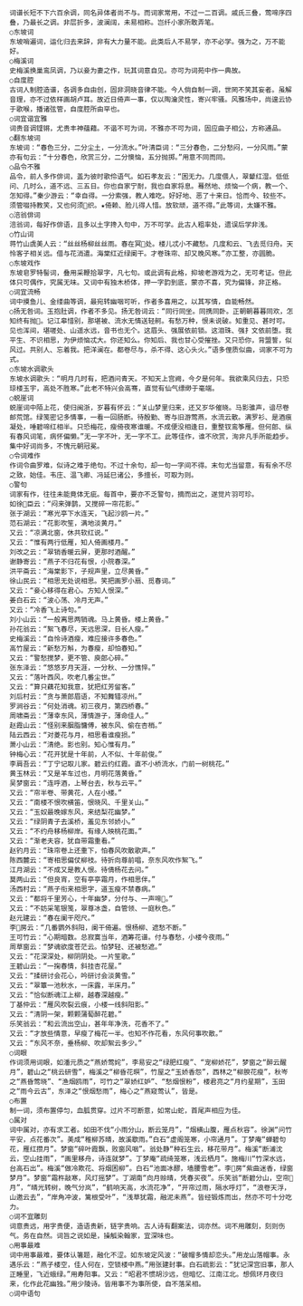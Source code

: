 <!-- { "loadSidebar": true } -->
    词谱长短不下六百余调，同名异体者尚不与。而词家常用，不过一二百调。戚氏三叠，莺啼序四叠，乃最长之调。非层折多，波澜阔，未易相称。岂纤小家所敢弄笔。
    ○东坡词
    东坡哨遍词，运化归去来辞，非有大力量不能。此类后人不易学，亦不必学。强为之，万不能好。
    ○梅溪词
    史梅溪换巢鸾凤调，乃以妾为妻之作，玩其词意自见。亦可为词苑中作一典故。
    ○自度腔
    古词人制腔造谱，各调多自由创，固非洞晓音律不能。今人倘自制一调，世罔不笑其妄者。虽解音理，亦不过依样画胡卢耳。故近日倚声一事，仅以陶瀹灵性，寄兴牢骚。风雅场中，尚遑云协于歌喉，播诸弦管，自度腔所由罕也。
    ○词宜谐宜雅
    词贵音调铿锵，尤贵丰神蕴藉。不谐不可为词，不雅亦不可为词，固应曲子相公，方称通品。
    ○翻东坡词
    东坡词：“春色三分，二分尘土，一分流水。”叶清臣词：“三分春色，二分愁闷，一分风雨。”蒙亦有句云：“十分春色，欣赏三分，二分懊恼，五分抛掷。”用意不同而同。
    ○品令不雅
    品令，前人多作俳词，盖为彼时歌伶语气。如石孝友云：“困无力。几度偎人，翠颦红湿。低低问、几时么，道不远、三五日。你也自家宁耐，我也自家将息。蓦然地、烦恼一个病，教一个、怎知得。”秦少游云：“幸自得。一分索强，教人难吃。好好地、恶了十来日。恰而今、较些不。须管啜持教笑，又也何须织。★倚赖、脸儿得人惜。放软顽，道不得。”此等词，太嫌不雅。
    ○涪翁俳词
    涪翁词，每好作俳语，且多以土字搀入句中，万不可学。此古人粗率处，遗误后学非浅。
    ○竹山词
    蒋竹山虞美人云：“丝丝杨柳丝丝雨。春在冥处。楼儿忒小不藏愁。几度和云、飞去觅归舟。天怜客子相关远。借与花消遣。海棠红近绿阑干。才卷珠帘、却又晚风寒。”亦工整，亦圆脆。
    ○东坡戏作
    东坡皂罗特髻词，叠用采鞭拾翠字，凡七句。或此调有此格，抑坡老游戏为之，无可考证。但此体只可偶作，究属无味。又词中有独木桥体，押一字韵到底，蒙亦不喜，究为偏锋，非正格。
    ○词宜流畅
    词中摸鱼儿、金缕曲等调，最宛转幽咽可听，作者多喜用之，以其写情，自能畅然。
    ○扬无咎词。玉抱肚调，作者不多见。扬无咎词云：“同行同坐。同携同卧。正朝朝暮暮同欢，怎知终有抛。记江皋惜别，那堪被、流水无情送轻舸。有愁万种，恨未说破。知重见、甚时可。见也浑间，堪嗟处、山遥水远，音书也无个。这眉头、强展依前锁。这泪珠、强扌文依前堕。我平生、不识相思，为伊烦恼忒大。你还知么。你知后、我也甘心受摧挫。又只恐你，背盟誓，似风过。共别人、忘着我。把洋澜在。都卷尽与，杀不得、这心头火。”语多俚质似曲，词家不可为式。
    ○东坡水调歌头
    东坡水调歌头：“明月几时有，把酒问青天。不知天上宫阙，今夕是何年。我欲乘风归去，只恐琼楼玉宇，高处不胜寒。”此老不特兴会高骞，直觉有仙气缥缈于毫端。
    ○蜕崖词
    蜕崖词中陌上花，使归闽浙，岁暮有怀云：“关山梦里归来，还又岁华催晓。马影骓声，谙尽卷邮荒馆。绿笺密记多情事，一看一回肠断。待殷勤、寄与旧游莺燕，水流云散。满罗衫、是酒痕凝处，唾碧啼红相半。只恐梅花，瘦倚夜寒谁暖。不成便没相逢日，重整钗鸾筝雁。但何郎、纵有春风词笔，病怀偏懒。”无一字不叶，无一字不工。此等佳作，谁不欣赏，洵非凡手所能趋步。集中好词尚多，不愧元朝冠冕。
    ○令词难作
    作词令曲罗难，似诗之难于绝句。不过十余句，却一句一字间不得。末句尤当留意，有有余不尽之致，始佳。韦庄、温飞卿、冯延巳诸公，多擅长，可取为则。
    ○警句
    词家有作，往往未能竟体无疵。每首中，要亦不乏警句，摘而出之，遂觉片羽可珍。
    如徐臣云：“闷来弹鹊，又搅碎一帘花影。”
    张于湖云：“寒光亭下水连天，飞起沙鸥一片。”
    范石湖云：“花影吹笙，满地淡黄月。”
    又云：“凉满北窗，休共软红说。”
    又云：“惟有两行低雁，知人倚画楼月。”
    刘改之云：“翠销香暖云屏，更那时酒醒。”
    谢静寄云：“燕子不归花有恨，小院春深。”
    洪平斋云：“海棠影下，子规声里，立尽黄昏。”
    徐山民云：“相思无处说相思。笑把画罗小扇、觅春词。”
    又云：“妾心移得在君心。方知人恨深。”
    姜白石云：“波心荡、冷月无声。”
    又云：“冷香飞上诗句。”
    刘小山云：“一般离思两销魂。马上黄昏。楼上黄昏。”
    孙花翁云：“絮飞春尽，天远思深，日长人瘦。”
    史梅溪云：“自怜诗酒瘦，难应接许多春色。”
    高竹屋云：“新愁万斛，为春瘦，却怕春知。”
    又云：“警愁搅梦，更不管、庾郎心碎。”
    张东泽云：“悠悠岁月天涯，一分秋、一分憔悴。”
    又云：“落叶西风，吹老几番尘世。”
    又云：“算只藕花知我意，犹把红芳留客。”
    刘后村云：“贪与萧郎眉语，不知舞错凉州。”
    罗涧谷云：“何处消魂。初三夜月，第四桥春。”
    周啸斋云：“薄幸东风，薄情游子，薄命佳人。”
    赵霞山云：“怪别来胭脂慵傅，被东风、偷在杏梢。”
    陆云西云：“对菱花与月，相思看谁瘦损。”
    萧小山云：“清绝。影也别。知心惟有月。”
    钟梅心云：“花开犹是十年前，人不似、十年前俊。”
    李肩吾云：“丁宁记取儿家。碧云约红霞。直不小桥流水，门前一树桃花。”
    黄玉林云：“又是羊车过也，月明花落黄昏。”
    吴梦窗云：“连呼酒，上琴台去，秋与云平。”
    又云：“帘半卷、带黄花，人在小楼。”
    又云：“南楼不恨吹横笛，恨晓风、千里关山。”
    又云：“玉奴最晚嫁东风，来结梨花幽梦。”
    又云：“绿阴青子去溪桥，羞见东邻娇小。”
    又云：“不约舟移杨柳岸。有缘人映桃花面。”
    又云：“渐老夫容，犹自带霜重看。”
    赵钓月云：“珠帘卷上还重下，怕春风吹散歌声。”
    陈西麓云：“寄相思偏仗柳枝。待折向尊前唱，奈东风吹作絮飞。”
    江月湖云：“不成又是教人恨。待倩杨花去问。”
    莫两山云：“但良宵，空有亭亭霜月，作相思伴。”
    汤西村云：“燕子衔来相思字，道玉瘦不禁春病。”
    又云：“都将千里芳心，十年幽梦，分付与、一声啼。”
    又云：“不妨采笔银笺，翠尊冰盏，自管领、一庭秋色。”
    赵元建云：“春在阑干咫尺。”
    李房云：“几番鹦外斜阳，阑干倚遍。恨杨柳、遮愁不断。”
    王可竹云：“心期暗数。总寂寞当年，酒筹花谱。付与春愁，小楼今夜雨。”
    周草窗云：“梦魂欲度苍茫云。怕梦轻、还被愁遮。”
    又云：“花深深处，柳阴阴处。一片笙歌。”
    王碧山云：“一掬春情，斜挂杏花屋。”
    又云：“揉研讨会花心，吟研讨会淡黄雪。”
    又云：“翠簟一池秋水，一床露，半床月。”
    又云：“恰似断魂江上柳，越春深越瘦。”
    丁基仲云：“雁风吹裂云痕，小楼一线斜阳影。”
    又云：“清阴一架，颗颗蒲萄醉花碧。”
    乐笑翁云：“和云流出空山，甚年年净洗，花香不了。”
    又云：“才放些情意，早瘦了梅花一半。也知不作花看，东风何事吹散。”
    又云：“东风不奈，垂杨柳、吹却絮云多少。”
    ○词眼
    作词须用词眼，如潘元质之“燕娇莺姹”，李易安之“绿肥红瘦”、“宠柳娇花”，梦窗之“醉云醒月”，碧山之“桃云研雪”，梅溪之“柳昏花暝”，竹屋之“玉娇香怨”，西林之“柳腴花瘦”，秋岑之“燕昏莺晓”、“渔烟鸥雨”，可竹之“翠娇红妒”、“愁烟恨粉”，楼君亮之“月约星期”，玉田之“雨今云古”，东泽之“恨烟愁雨”，梅心之“燕窥莺认”，皆是。
    ○布置
    制一词，须布置停匀，血胍贯穿。过片不可断意，如常山蛇，首尾声相应为佳。
    ○属对
    词中属对，亦有求工者。如田不伐“小雨分山，断云笼月”，“烟横山腹，雁点秋容”。徐渊“问竹平安，点花番次”。美成“稚柳苏晴，故溪歇雨。”白石“虚阁笼寒，小帘通月”。丁梦庵“蝉碧句花，雁红攒月”。梦窗“碎叶霞飘，败窗风咽”。翁处静“种石生云，移花带月”。梅溪“断浦沈云，空山挂雨”，“画里移舟，诗连就梦”。丁梦庵“疏绮笼寒，浅云栖月”。施梅川“竹深水远，台高石出”。梅溪“做冷欺花、将烟困柳”。白石“池面冰醪，墙腰雪老”。李房“紫曲迷香，绿窗梦月”。梦窗“霜杵敲寒，风灯摇梦”。丁湖南“向月赊晴，凭春买夜”。乐笑翁“断碧分山，空帘月”，“晴光转树，晚气分岚”，“鹤响天高，水流花净”，“开帘过雨，隔水呼灯”，“浪卷天浮，山邀云去”，“岸角冲波，篱根受叶”，“浅草犹霜，融泥未燕”。皆经锻炼而出，然亦不可十分吃力。
    ○词不宜雕刻
    词意贵远，用字贵便，造语贵新，链字贵响。古人诗有翻案法，词亦然。词不用雕刻，刻则伤气。务在自然。词旨之说如是，操觚染翰家，宜深味也。
    ○用事最难
    词中用事最难，要体认箸题，融化不涩。如东坡定风波：“破帽多情却恋头。”用龙山落帽事。永遇乐云：“燕子楼空，佳人何在，空锁楼中燕。”用张建封事。白石疏影云：“犹记深宫旧事，那人正睡里，飞近蛾绿。”用寿阳事。又云：“昭君不惯胡沙远，但暗忆、江南江北。想佩环月夜归来，化作此花幽独。”用少陵诗。皆用事不为事所使，自不落呆相。
    ○词中语句
